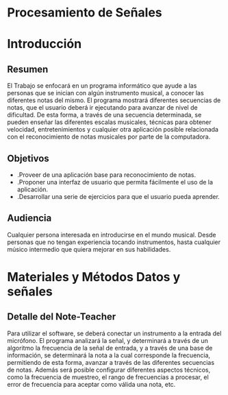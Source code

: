 
# Procesamiento de Señales

# Introducción

## Resumen

El Trabajo se enfocará en un programa informático que ayude a las personas que se inician con algún instrumento musical, a conocer las diferentes notas del mismo. El programa mostrará diferentes secuencias de notas, que el usuario deberá ir ejecutando para avanzar de nivel de dificultad. De esta forma, a través de una secuencia determinada, se pueden enseñar las diferentes escalas musicales, técnicas para obtener velocidad, entretenimientos y cualquier otra aplicación posible relacionada con el reconocimiento de notas musicales por parte de la computadora.


## Objetivos

- .Proveer de una aplicación base para reconocimiento de notas.
- .Proponer una interfaz de usuario que permita fácilmente el uso de la aplicación.
- .Desarrollar una serie de ejercicios para que el usuario pueda aprender.


## Audiencia

Cualquier persona interesada en introducirse en el mundo musical. Desde personas que no tengan experiencia tocando instrumentos, hasta cualquier músico intermedio  que quiera mejorar en sus habilidades.

# Materiales y Métodos Datos y señales

## Detalle del Note-Teacher

Para utilizar el software, se deberá conectar un instrumento a la entrada del micrófono. El programa analizará la señal, y determinará a través de un algoritmo la frecuencia de la señal de entrada, y a través de una base de información, se determinará la nota a la cual corresponde la frecuencia, permitiendo de esta forma, avanzar a través de las diferentes secuencias de notas. Además será posible configurar diferentes aspectos técnicos, como la frecuencia de muestreo, el rango de frecuencias a procesar, el error de frecuencia para aceptar como válida una nota, etc.



